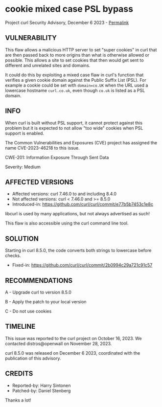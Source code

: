 cookie mixed case PSL bypass
============================

Project curl Security Advisory, December 6 2023 -
[Permalink](https://curl.se/docs/CVE-2023-46218.html)

VULNERABILITY
-------------

This flaw allows a malicious HTTP server to set "super cookies" in curl that
are then passed back to more origins than what is otherwise allowed or
possible. This allows a site to set cookies that then would get sent to
different and unrelated sites and domains.

It could do this by exploiting a mixed case flaw in curl's function that
verifies a given cookie domain against the Public Suffix List (PSL). For
example a cookie could be set with `domain=co.UK` when the URL used a
lowercase hostname `curl.co.uk`, even though `co.uk` is listed as a PSL
domain.

INFO
----

When curl is built without PSL support, it cannot protect against this problem
but it is expected to not allow "too wide" cookies when PSL support is
enabled.

The Common Vulnerabilities and Exposures (CVE) project has assigned the name
CVE-2023-46218 to this issue.

CWE-201: Information Exposure Through Sent Data

Severity: Medium

AFFECTED VERSIONS
-----------------

- Affected versions: curl 7.46.0 to and including 8.4.0
- Not affected versions: curl < 7.46.0 and >= 8.5.0
- Introduced-in: https://github.com/curl/curl/commit/e77b5b7453c1e8c

libcurl is used by many applications, but not always advertised as such!

This flaw is also accessible using the curl command line tool.

SOLUTION
------------

Starting in curl 8.5.0, the code converts both strings to lowercase before
checks.

- Fixed-in: https://github.com/curl/curl/commit/2b0994c29a721c91c57

RECOMMENDATIONS
--------------

 A - Upgrade curl to version 8.5.0

 B - Apply the patch to your local version

 C - Do not use cookies

TIMELINE
--------

This issue was reported to the curl project on October 16, 2023. We contacted
distros@openwall on November 28, 2023.

curl 8.5.0 was released on December 6 2023, coordinated with the publication
of this advisory.

CREDITS
-------

- Reported-by: Harry Sintonen
- Patched-by: Daniel Stenberg

Thanks a lot!
